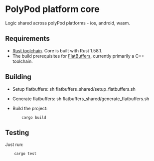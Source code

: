 # PolyPod platform core

Logic shared across polyPod platforms - ios, android, wasm.

## Requirements

-   [Rust toolchain](https://www.rust-lang.org/tools/install). Core is built with Rust 1.58.1.
-   The build prerequisites for [FlatBuffers](https://github.com/google/flatbuffers), currently primarily a C++ toolchain.

## Building

- Setup flatbuffers:
          sh flatbuffers_shared/setup_flatbuffers.sh

- Generate flatbuffers:
          sh flatbuffers_shared/generate_flatbuffers.sh

- Build the project:

          cargo build

## Testing

Just run:

        cargo test
